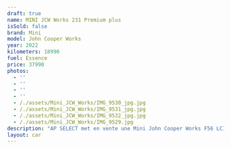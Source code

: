 ```yaml
---
draft: true
name: MINI JCW Works 231 Premium plus
isSold: false
brand: Mini
model: John Cooper Works
year: 2022
kilometers: 18990
fuel: Essence
price: 37990
photos:
  - ''
  - ''
  - ''
  - ''
  - /./assets/Mini_JCW_Works/IMG_9530_jpg.jpg
  - /./assets/Mini_JCW_Works/IMG_9531_jpg.jpg
  - /./assets/Mini_JCW_Works/IMG_9532_jpg.jpg
  - /./assets/Mini_JCW_Works/IMG_9529.jpg
description: "AP SELECT met en vente une Mini John Cooper Works F56 LCI 231ch édition premium plus.\n\nModèle du 12/2022 avec 18900km.\n\nCouleur Britisch Racing Green métal, intérieur Dinamica Cuir Carbon noir\n\nVéhicule origine française \U0001F1EB\U0001F1F7 de première main.\n\nLe véhicule est possède un historique Mini limpide.\n\nVéhicule vendu une extension de garantie Mini jusqu’en 2027 ou 200 000km.\n\nÉquipements et options :\n- John Cooper Works\n- Boîte Automatique BVA8\n- Mini Live Cockpit Navigation Pro\n- Châssis JCW\n- Sièges baquets JWC\n- Suspensions SELECTDRIVE\n- Sélecteur de mode de conduite - (3 modes) ECO PRO, Comfort, Sport\n- Système Hifi Harman Kardon\n- Caméra de recul\n- Volant chauffant\n- Pack éclairage intérieur\n- Keyless accès et démarrage confort\n- Affichage tête haute HUD\n- Intérieur Cuir entendu complet\n- Jantes 18 pouces Course spoke bi-ton\n- Pack Alu intérieur\n- Phares adaptive Bi Led\n- Pack Edition premium plus\n- Controle automatique des feux de route\n- Parc distance contrôle PDC avant et arrière\n- Interface Bluetooth avec fonction streaming audio\n- Connected Drive\n- Connexion Ipod et USB\n- Volant sport multifonctions\n- Affichage multifonctions plus\n- Climatisation\n- Éclairage et essuie-glaces automatique\n- Rétroviseurs int / ext Electrochrome\n- Éclairage d ambiance\n\nDisponible et visible sur RDV pour acheteur sérieux.\n\nPossibilité d'une garantie 3, 6 ou 12 mois en supplément.\n\nRéalisation des démarches d'immatriculation.\n\nAP SELECT c'est des solutions de courtage et conciergerie sur mesure pour profiter librement de sa passion et de son patrimoine.\n\nPrenez le volant, AP SELECT s'occupe du reste."
layout: car
---
```



